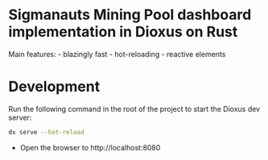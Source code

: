 # Sigmanauts Mining Pool dashboard implementation in Dioxus on Rust
Main features: - blazingly fast
               - hot-reloading
               - reactive elements
               
# Development

Run the following command in the root of the project to start the Dioxus dev server:

```bash
dx serve --hot-reload
```

- Open the browser to http://localhost:8080
